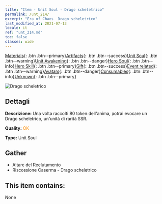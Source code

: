 ```yaml
---
title: "Item - Unit Soul - Drago scheletrico"
permalink: /unt_214/
excerpt: "Era of Chaos  Drago scheletrico"
last_modified_at: 2021-07-13
locale: it
ref: "unt_214.md"
toc: false
classes: wide
---
```

 [Materials](/ItemsIT/){: .btn .btn--primary}[Artifacts](/ItemsIT/Artifacts/){: .btn .btn--success}[Unit Soul](/ItemsIT/UnitSoul/){: .btn .btn--warning}[Unit Awakening](/ItemsIT/UnitAwakening/){: .btn .btn--danger}[Hero Soul](/ItemsIT/HeroSoul/){: .btn .btn--info}[Hero Skill](/ItemsIT/HeroSkill/){: .btn .btn--primary}[Gift](/ItemsIT/Gift/){: .btn .btn--success}[Event related](/ItemsIT/Events/){: .btn .btn--warning}[Avatars](/ItemsIT/Avatars/){: .btn .btn--danger}[Consumables](/ItemsIT/Consumables/){: .btn .btn--info}[Unknown](/ItemsIT/Unknown/){: .btn .btn--primary}

 ![Drago scheletrico](/images/u/ti_gulong.jpg)

## Dettagli
 **Descrizione:** Una volta raccolti 80 token dell'anima, potrai evocare un Drago scheletrico, un'unità di rarità SSR.

 **Quality:** <span style="color: #FF8C00">OK</span>

 **Type:** Unit Soul

## Gather

*    Altare del Reclutamento 
*    Riscossione Caserma - Drago scheletrico 

## This item contains:

  None


